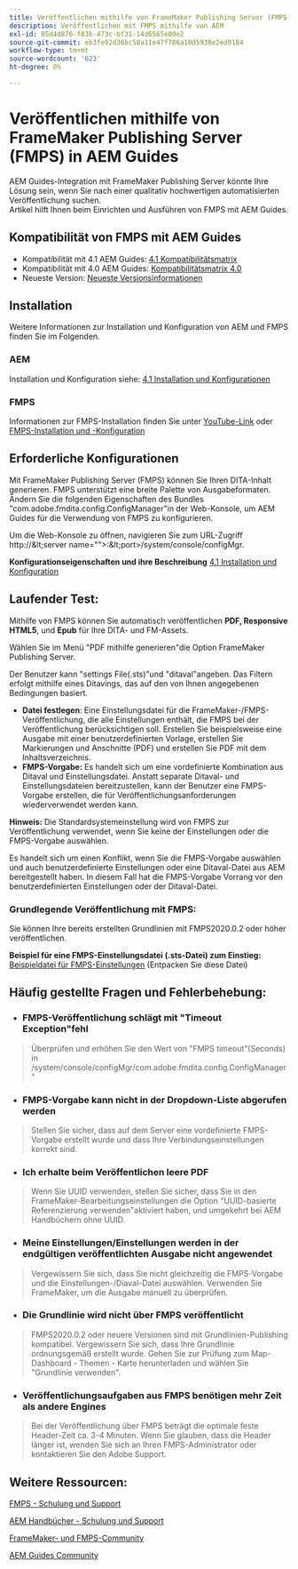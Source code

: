 ```yaml
---
title: Veröffentlichen mithilfe von FrameMaker Publishing Server (FMPS) in AEM Guides
description: Veröffentlichen mit FMPS mithilfe von AEM
exl-id: 05d4d876-f83b-473c-bf31-14d6565e80e2
source-git-commit: eb3fe92d36bc58a11e47f786a10d5938e2ed0184
workflow-type: tm+mt
source-wordcount: '623'
ht-degree: 0%

---
```


# Veröffentlichen mithilfe von FrameMaker Publishing Server (FMPS) in AEM Guides

AEM Guides-Integration mit FrameMaker Publishing Server könnte Ihre Lösung sein, wenn Sie nach einer qualitativ hochwertigen automatisierten Veröffentlichung suchen.\
Artikel hilft Ihnen beim Einrichten und Ausführen von FMPS mit AEM Guides.

## Kompatibilität von FMPS mit AEM Guides

- Kompatibilität mit 4.1 AEM Guides: [4.1 Kompatibilitätsmatrix](https://experienceleague.adobe.com/docs/experience-manager-guides-learn/tutorials/release-info/release-notes/on-prem-release-notes/release-notes-4.1.html?lang=en/#compatibility-matrix)
- Kompatibilität mit 4.0 AEM Guides: [Kompatibilitätsmatrix 4.0](https://helpx.adobe.com/xml-documentation-for-experience-manager/release-note/release-notes-xml-documentation-solution-4-0.html/#Compatibility%20matrix)
- Neueste Version: [Neueste Versionsinformationen](https://experienceleague.adobe.com/docs/experience-manager-guides-learn/tutorials/release-info/latest-release-info.html?lang=en)

## Installation

Weitere Informationen zur Installation und Konfiguration von AEM und FMPS finden Sie im Folgenden.

### AEM

Installation und Konfiguration siehe: [4.1 Installation und Konfigurationen](https://helpx.adobe.com/content/dam/help/en/xml-documentation-solution/4-1-2/Adobe-Experience-Manager-Guides_Installation-Configuration-Guide_EN.pdf)

### FMPS

Informationen zur FMPS-Installation finden Sie unter [YouTube-Link](https://www.youtube.com/watch?v=2deelyM5VA8&amp;t) oder [FMPS-Installation und -Konfiguration](https://help.adobe.com/en_US/framemaker/server/index.html#t=fmps-user-guide%2Finstall_config_fmps.html%23install_config_fmps&amp;rhtocid=_2)

## Erforderliche Konfigurationen

Mit FrameMaker Publishing Server (FMPS) können Sie Ihren DITA-Inhalt generieren. FMPS unterstützt eine breite Palette von Ausgabeformaten. Ändern Sie die folgenden Eigenschaften des Bundles &quot;com.adobe.fmdita.config.ConfigManager&quot;in der Web-Konsole, um AEM Guides für die Verwendung von FMPS zu konfigurieren.

Um die Web-Konsole zu öffnen, navigieren Sie zum URL-Zugriff http://\&lt;server name=&quot;&quot;>:\&lt;port>/system/console/configMgr.

**Konfigurationseigenschaften und ihre Beschreibung** [4.1 Installation und Konfiguration](https://helpx.adobe.com/content/dam/help/en/xml-documentation-solution/4-1-2/Adobe-Experience-Manager-Guides_Installation-Configuration-Guide_EN.pdf#page=89)

## Laufender Test:

Mithilfe von FMPS können Sie automatisch veröffentlichen **PDF, Responsive HTML5**, und **Epub** für Ihre DITA- und FM-Assets.

Wählen Sie im Menü &quot;PDF mithilfe generieren&quot;die Option FrameMaker Publishing Server.

Der Benutzer kann &quot;settings File(.sts)&quot;und &quot;ditaval&quot;angeben. Das Filtern erfolgt mithilfe eines Ditavings, das auf den von Ihnen angegebenen Bedingungen basiert.

- **Datei festlegen**: Eine Einstellungsdatei für die FrameMaker-/FMPS-Veröffentlichung, die alle Einstellungen enthält, die FMPS bei der Veröffentlichung berücksichtigen soll. Erstellen Sie beispielsweise eine Ausgabe mit einer benutzerdefinierten Vorlage, erstellen Sie Markierungen und Anschnitte (PDF) und erstellen Sie PDF mit dem Inhaltsverzeichnis.
- **FMPS-Vorgabe:** Es handelt sich um eine vordefinierte Kombination aus Ditaval und Einstellungsdatei. Anstatt separate Ditaval- und Einstellungsdateien bereitzustellen, kann der Benutzer eine FMPS-Vorgabe erstellen, die für Veröffentlichungsanforderungen wiederverwendet werden kann.

**Hinweis:** Die Standardsystemeinstellung wird von FMPS zur Veröffentlichung verwendet, wenn Sie keine der Einstellungen oder die FMPS-Vorgabe auswählen.

Es handelt sich um einen Konflikt, wenn Sie die FMPS-Vorgabe auswählen und auch benutzerdefinierte Einstellungen oder eine Ditaval-Datei aus AEM bereitgestellt haben. In diesem Fall hat die FMPS-Vorgabe Vorrang vor den benutzerdefinierten Einstellungen oder der Ditaval-Datei.

### Grundlegende Veröffentlichung mit FMPS:

Sie können Ihre bereits erstellten Grundlinien mit FMPS2020.0.2 oder höher veröffentlichen.

**Beispiel für eine FMPS-Einstellungsdatei (.sts-Datei) zum Einstieg:** [Beispieldatei für FMPS-Einstellungen](https://acrobat.adobe.com/link/track?uri=urn:aaid:scds:US:ef750752-7a7e-4e51-923e-6b7d9861ed54) (Entpacken Sie diese Datei)

## Häufig gestellte Fragen und Fehlerbehebung:

- ### FMPS-Veröffentlichung schlägt mit &quot;Timeout Exception&quot;fehl

>Überprüfen und erhöhen Sie den Wert von &quot;FMPS timeout&quot;(Seconds) in /system/console/configMgr/com.adobe.fmdita.config.ConfigManager&quot;

- ### FMPS-Vorgabe kann nicht in der Dropdown-Liste abgerufen werden

>Stellen Sie sicher, dass auf dem Server eine vordefinierte FMPS-Vorgabe erstellt wurde und dass Ihre Verbindungseinstellungen korrekt sind.

- ### Ich erhalte beim Veröffentlichen leere PDF

>Wenn Sie UUID verwenden, stellen Sie sicher, dass Sie in den FrameMaker-Bearbeitungseinstellungen die Option &quot;UUID-basierte Referenzierung verwenden&quot;aktiviert haben, und umgekehrt bei AEM Handbüchern ohne UUID.

- ### Meine Einstellungen/Einstellungen werden in der endgültigen veröffentlichten Ausgabe nicht angewendet

>Vergewissern Sie sich, dass Sie nicht gleichzeitig die FMPS-Vorgabe und die Einstellungen-/Diaval-Datei auswählen. Verwenden Sie FrameMaker, um die Ausgabe manuell zu überprüfen.

- ### Die Grundlinie wird nicht über FMPS veröffentlicht

>FMPS2020.0.2 oder neuere Versionen sind mit Grundlinien-Publishing kompatibel.
>Vergewissern Sie sich, dass Ihre Grundlinie ordnungsgemäß erstellt wurde. Gehen Sie zur Prüfung zum Map-Dashboard - Themen - Karte herunterladen und wählen Sie &quot;Grundlinie verwenden&quot;.
- ### Veröffentlichungsaufgaben aus FMPS benötigen mehr Zeit als andere Engines

>Bei der Veröffentlichung über FMPS beträgt die optimale feste Header-Zeit ca. 3-4 Minuten. Wenn Sie glauben, dass die Header länger ist, wenden Sie sich an Ihren FMPS-Administrator oder kontaktieren Sie den Adobe Support.

## Weitere Ressourcen:

[FMPS - Schulung und Support](https://helpx.adobe.com/support/framemaker-publishing-server.html)

[AEM Handbücher - Schulung und Support](https://helpx.adobe.com/in/support/xml-documentation-for-experience-manager.html)

[FrameMaker- und FMPS-Community](https://community.adobe.com/t5/framemaker/ct-p/ct-framemaker?page=1&amp;sort=latest_replies&amp;lang=all&amp;tabid=all)

[AEM Guides Community](https://experienceleaguecommunities.adobe.com/t5/experience-manager-guides/ct-p/aem-xml-documentation)
